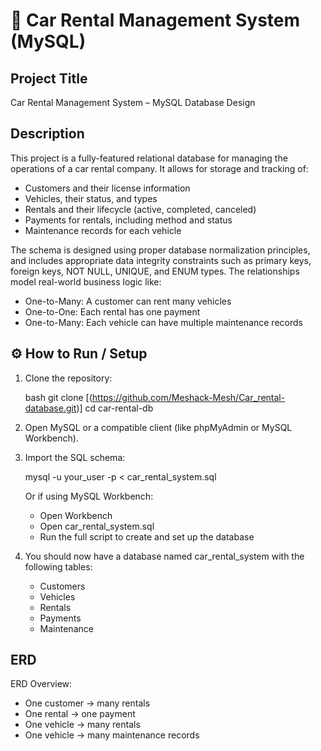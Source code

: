 # 🚗 Car Rental Management System (MySQL)

##  Project Title

Car Rental Management System – MySQL Database Design

##  Description

This project is a fully-featured relational database for managing the operations of a car rental company. It allows for storage and tracking of:

* Customers and their license information
* Vehicles, their status, and types
* Rentals and their lifecycle (active, completed, canceled)
* Payments for rentals, including method and status
* Maintenance records for each vehicle

The schema is designed using proper database normalization principles, and includes appropriate data integrity constraints such as primary keys, foreign keys, NOT NULL, UNIQUE, and ENUM types. The relationships model real-world business logic like:

* One-to-Many: A customer can rent many vehicles
* One-to-One: Each rental has one payment
* One-to-Many: Each vehicle can have multiple maintenance records

## ⚙️ How to Run / Setup

1. Clone the repository:

   bash
   git clone [(https://github.com/Meshack-Mesh/Car_rental-database.git)]
   cd car-rental-db

2. Open MySQL or a compatible client (like phpMyAdmin or MySQL Workbench).

3. Import the SQL schema:

   mysql -u your\_user -p < car\_rental\_system.sql

   Or if using MySQL Workbench:

   * Open Workbench
   * Open car\_rental\_system.sql
   * Run the full script to create and set up the database

4. You should now have a database named car\_rental\_system with the following tables:

   * Customers
   * Vehicles
   * Rentals
   * Payments
   * Maintenance

## ERD

ERD Overview:

* One customer → many rentals
* One rental → one payment
* One vehicle → many rentals
* One vehicle → many maintenance records

